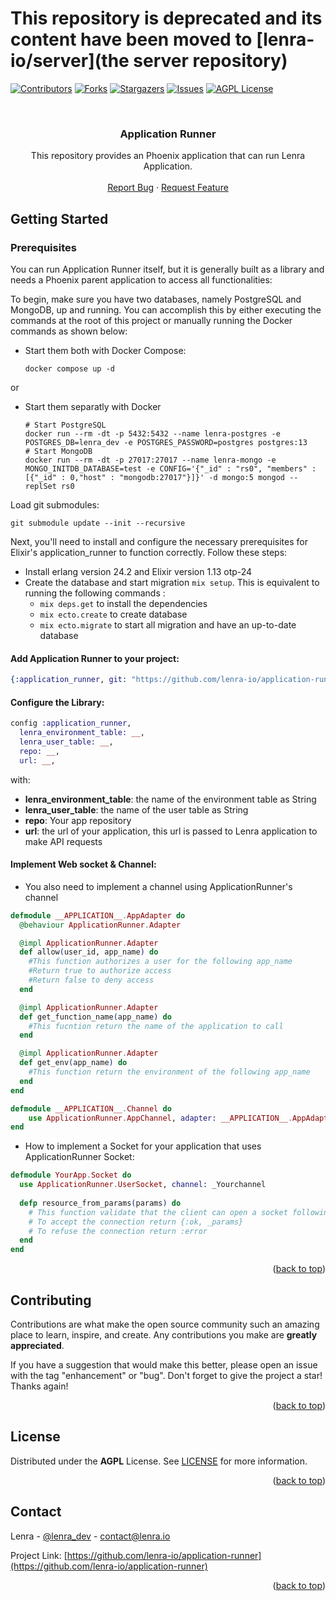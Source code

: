 <div id="top"></div>


# This repository is deprecated and its content have been moved to [lenra-io/server](the server repository)


<!--
*** Thanks for checking out the Best-README-Template. If you have a suggestion
*** that would make this better, please fork the repo and create a pull request
*** or simply open an issue with the tag "enhancement".
*** Don't forget to give the project a star!
*** Thanks again! Now go create something AMAZING! :D
-->



<!-- PROJECT SHIELDS -->
<!--
*** I'm using markdown "reference style" links for readability.
*** Reference links are enclosed in brackets [ ] instead of parentheses ( ).
*** See the bottom of this document for the declaration of the reference variables
*** for contributors-url, forks-url, etc. This is an optional, concise syntax you may use.
*** https://www.markdownguide.org/basic-syntax/#reference-style-links
-->
[![Contributors][contributors-shield]][contributors-url]
[![Forks][forks-shield]][forks-url]
[![Stargazers][stars-shield]][stars-url]
[![Issues][issues-shield]][issues-url]
[![AGPL License][license-shield]][license-url]



<!-- PROJECT LOGO -->
<br />
<div align="center">
  <!-- <a href="https://github.com/lenra-io/template-hello-world-node12">
    <img src="images/logo.png" alt="Logo" width="80" height="80">
  </a> -->

<h3 align="center">Application Runner</h3>

  <p align="center">
    This repository provides an Phoenix application that can run Lenra Application.
    <br />
    <br />
    <a href="https://github.com/lenra-io/application-runner/issues">Report Bug</a>
    ·
    <a href="https://github.com/lenra-io/application-runner/issues">Request Feature</a>
  </p>
</div>

<!-- GETTING STARTED -->
## Getting Started

### Prerequisites

You can run Application Runner itself, but it is generally built as a library and needs a Phoenix parent application to access all functionalities: 

To begin, make sure you have two databases, namely PostgreSQL and MongoDB, up and running. You can accomplish this by either executing the commands at the root of this project or manually running the Docker commands as shown below:

* Start them both with Docker Compose:
    ```
    docker compose up -d
    ```

or

* Start them separatly with Docker 
    ```
    # Start PostgreSQL
    docker run --rm -dt -p 5432:5432 --name lenra-postgres -e POSTGRES_DB=lenra_dev -e POSTGRES_PASSWORD=postgres postgres:13
    # Start MongoDB
    docker run --rm -dt -p 27017:27017 --name lenra-mongo -e MONGO_INITDB_DATABASE=test -e CONFIG='{"_id" : "rs0", "members" : [{"_id" : 0,"host" : "mongodb:27017"}]}' -d mongo:5 mongod --replSet rs0
    ```

Load git submodules:
```
git submodule update --init --recursive
```

Next, you'll need to install and configure the necessary prerequisites for Elixir's application_runner to function correctly. Follow these steps:

* Install erlang version 24.2 and Elixir version 1.13 otp-24
* Create the database and start migration `mix setup`. This is equivalent to running the following commands : 
  * `mix deps.get` to install the dependencies
  * `mix ecto.create` to create database
  * `mix ecto.migrate` to start all migration and have an up-to-date database
  
#### Add Application Runner to your project:
```elixir
{:application_runner, git: "https://github.com/lenra-io/application-runner.git", tag: "v1.0.0.beta.X"}
```
#### Configure the Library:
```elixir
config :application_runner,
  lenra_environment_table: __,
  lenra_user_table: __,
  repo: __,
  url: __,
```
with:  
- **lenra_environment_table**: the name of the environment table as String
- **lenra_user_table**: the name of the user table as String
- **repo**: Your app repository
- **url**: the url of your application, this url is passed to Lenra application to make API requests

#### Implement Web socket & Channel:  
   - You also need to implement a channel using ApplicationRunner's channel

```elixir
defmodule __APPLICATION__.AppAdapter do
  @behaviour ApplicationRunner.Adapter

  @impl ApplicationRunner.Adapter
  def allow(user_id, app_name) do
    #This function authorizes a user for the following app_name
    #Return true to authorize access
    #Return false to deny access
  end

  @impl ApplicationRunner.Adapter
  def get_function_name(app_name) do
    #This fucntion return the name of the application to call
  end

  @impl ApplicationRunner.Adapter
  def get_env(app_name) do
    #This function return the environment of the following app_name
  end
end

defmodule __APPLICATION__.Channel do
    use ApplicationRunner.AppChannel, adapter: __APPLICATION__.AppAdapter
end
```
  - How to implement a Socket for your application that uses ApplicationRunner Socket:

```elixir
defmodule YourApp.Socket do
  use ApplicationRunner.UserSocket, channel: _Yourchannel
  
  defp resource_from_params(params) do
    # This function validate that the client can open a socket following params
    # To accept the connection return {:ok, _params}
    # To refuse the connection return :error 
  end
end
  ```

<p align="right">(<a href="#top">back to top</a>)</p>

<!-- CONTRIBUTING -->
## Contributing

Contributions are what make the open source community such an amazing place to learn, inspire, and create. Any contributions you make are **greatly appreciated**.

If you have a suggestion that would make this better, please open an issue with the tag "enhancement" or "bug".
Don't forget to give the project a star! Thanks again!

<p align="right">(<a href="#top">back to top</a>)</p>

<!-- LICENSE -->
## License

Distributed under the **AGPL** License. See [LICENSE](./LICENSE) for more information.

<p align="right">(<a href="#top">back to top</a>)</p>

<!-- CONTACT -->
## Contact

Lenra - [@lenra_dev](https://twitter.com/lenra_dev) - contact@lenra.io

Project Link: [https://github.com/lenra-io/application-runner](https://github.com/lenra-io/application-runner)

<p align="right">(<a href="#top">back to top</a>)</p>

<!-- MARKDOWN LINKS & IMAGES -->
<!-- https://www.markdownguide.org/basic-syntax/#reference-style-links -->
[contributors-shield]: https://img.shields.io/github/contributors/lenra-io/application-runner.svg?style=for-the-badge
[contributors-url]: https://github.com/lenra-io/application-runner/graphs/contributors
[forks-shield]: https://img.shields.io/github/forks/lenra-io/application-runner.svg?style=for-the-badge
[forks-url]: https://github.com/lenra-io/application-runner/network/members
[stars-shield]: https://img.shields.io/github/stars/lenra-io/application-runner.svg?style=for-the-badge
[stars-url]: https://github.com/lenra-io/application-runner/stargazers
[issues-shield]: https://img.shields.io/github/issues/lenra-io/application-runner.svg?style=for-the-badge
[issues-url]: https://github.com/lenra-io/application-runner/issues
[license-shield]: https://img.shields.io/github/license/lenra-io/application-runner.svg?style=for-the-badge
[license-url]: https://github.com/lenra-io/application-runner/blob/master/LICENSE
